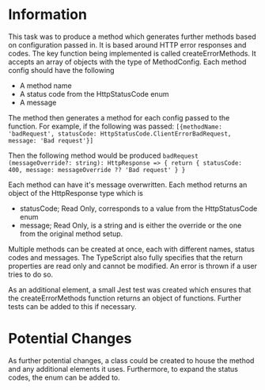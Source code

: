 # Information

This task was to produce a method which generates further methods based on configuration passed in. It is based around HTTP error responses and codes.
The key function being implemented is called createErrorMethods. It accepts an array of objects with the type of MethodConfig. Each method config should have the following
- A method name
- A status code from the HttpStatusCode enum
- A message

The method then generates a method for each config passed to the function. For example, if the following was passed:
`[{methodName: 'badRequest', statusCode: HttpStatusCode.ClientErrorBadRequest, message: 'Bad request'}]`

Then the following method would be produced
`badRequest (messageOverride?: string): HttpResponse => {
  return {
    statusCode: 400,
    message: messageOverride ?? 'Bad request'
  }
}`

Each method can have it's message overwritten. Each method returns an object of the HttpResponse type which is
- statusCode; Read Only, corresponds to a value from the HttpStatusCode enum
- message; Read Only, is a string and is either the override or the one from the original method setup.

Multiple methods can be created at once, each with different names, status codes and messages. The TypeScript also fully specifies that the return properties are read only and cannot be modified. An error is thrown if a user tries to do so.

As an additional element, a small Jest test was created which ensures that the createErrorMethods function returns an object of functions. Further tests can be added to this if necessary.

# Potential Changes

As further potential changes, a class could be created to house the method and any additional elements it uses. Furthermore, to expand the status codes, the enum can be added to.
